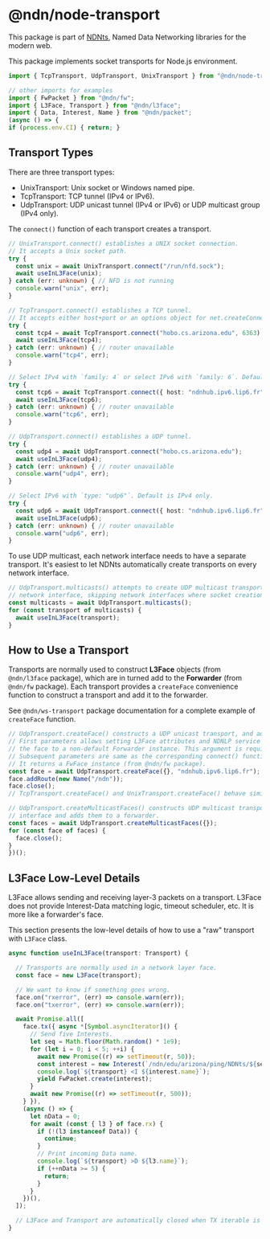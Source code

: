 # @ndn/node-transport

This package is part of [NDNts](https://yoursunny.com/p/NDNts/), Named Data Networking libraries for the modern web.

This package implements socket transports for Node.js environment.

```ts
import { TcpTransport, UdpTransport, UnixTransport } from "@ndn/node-transport";

// other imports for examples
import { FwPacket } from "@ndn/fw";
import { L3Face, Transport } from "@ndn/l3face";
import { Data, Interest, Name } from "@ndn/packet";
(async () => {
if (process.env.CI) { return; }
```

## Transport Types

There are three transport types:

* UnixTransport: Unix socket or Windows named pipe.
* TcpTransport: TCP tunnel (IPv4 or IPv6).
* UdpTransport: UDP unicast tunnel (IPv4 or IPv6) or UDP multicast group (IPv4 only).

The `connect()` function of each transport creates a transport.

```ts
// UnixTransport.connect() establishes a UNIX socket connection.
// It accepts a Unix socket path.
try {
  const unix = await UnixTransport.connect("/run/nfd.sock");
  await useInL3Face(unix);
} catch (err: unknown) { // NFD is not running
  console.warn("unix", err);
}

// TcpTransport.connect() establishes a TCP tunnel.
// It accepts either host+port or an options object for net.createConnection().
try {
  const tcp4 = await TcpTransport.connect("hobo.cs.arizona.edu", 6363);
  await useInL3Face(tcp4);
} catch (err: unknown) { // router unavailable
  console.warn("tcp4", err);
}

// Select IPv4 with `family: 4` or select IPv6 with `family: 6`. Default is both.
try {
  const tcp6 = await TcpTransport.connect({ host: "ndnhub.ipv6.lip6.fr", family: 6 });
  await useInL3Face(tcp6);
} catch (err: unknown) { // router unavailable
  console.warn("tcp6", err);
}

// UdpTransport.connect() establishes a UDP tunnel.
try {
  const udp4 = await UdpTransport.connect("hobo.cs.arizona.edu");
  await useInL3Face(udp4);
} catch (err: unknown) { // router unavailable
  console.warn("udp4", err);
}

// Select IPv6 with `type: "udp6"`. Default is IPv4 only.
try {
  const udp6 = await UdpTransport.connect({ host: "ndnhub.ipv6.lip6.fr", family: 6 });
  await useInL3Face(udp6);
} catch (err: unknown) { // router unavailable
  console.warn("udp6", err);
}
```

To use UDP multicast, each network interface needs to have a separate transport.
It's easiest to let NDNts automatically create transports on every network interface.

```ts
// UdpTransport.multicasts() attempts to create UDP multicast transports on every
// network interface, skipping network interfaces where socket creation fails.
const multicasts = await UdpTransport.multicasts();
for (const transport of multicasts) {
  await useInL3Face(transport);
}
```

## How to Use a Transport

Transports are normally used to construct **L3Face** objects (from `@ndn/l3face` package), which are in turned add to the **Forwarder** (from `@ndn/fw` package).
Each transport provides a `createFace` convenience function to construct a transport and add it to the forwarder.

See `@ndn/ws-transport` package documentation for a complete example of `createFace` function.

```ts
// UdpTransport.createFace() constructs a UDP unicast transport, and adds it to a forwarder.
// First parameters allows setting L3Face attributes and NDNLP service options, or attaching
// the face to a non-default Forwarder instance. This argument is required.
// Subsequent parameters are same as the corresponding connect() function.
// It returns a FwFace instance (from @ndn/fw package).
const face = await UdpTransport.createFace({}, "ndnhub.ipv6.lip6.fr");
face.addRoute(new Name("/ndn"));
face.close();
// TcpTransport.createFace() and UnixTransport.createFace() behave similarly.

// UdpTransport.createMulticastFaces() constructs UDP multicast transports on every network
// interface and adds them to a forwarder.
const faces = await UdpTransport.createMulticastFaces({});
for (const face of faces) {
  face.close();
}
})();
```

## L3Face Low-Level Details

L3Face allows sending and receiving layer-3 packets on a transport.
L3Face does not provide Interest-Data matching logic, timeout scheduler, etc.
It is more like a forwarder's face.

This section presents the low-level details of how to use a "raw" transport with `L3Face` class.

```ts
async function useInL3Face(transport: Transport) {

  // Transports are normally used in a network layer face.
  const face = new L3Face(transport);

  // We want to know if something goes wrong.
  face.on("rxerror", (err) => console.warn(err));
  face.on("txerror", (err) => console.warn(err));

  await Promise.all([
    face.tx({ async *[Symbol.asyncIterator]() {
      // Send five Interests.
      let seq = Math.floor(Math.random() * 1e9);
      for (let i = 0; i < 5; ++i) {
        await new Promise((r) => setTimeout(r, 50));
        const interest = new Interest(`/ndn/edu/arizona/ping/NDNts/${seq++}`);
        console.log(`${transport} <I ${interest.name}`);
        yield FwPacket.create(interest);
      }
      await new Promise((r) => setTimeout(r, 500));
    } }),
    (async () => {
      let nData = 0;
      for await (const { l3 } of face.rx) {
        if (!(l3 instanceof Data)) {
          continue;
        }
        // Print incoming Data name.
        console.log(`${transport} >D ${l3.name}`);
        if (++nData >= 5) {
          return;
        }
      }
    })(),
  ]);

  // L3Face and Transport are automatically closed when TX iterable is exhausted.
}
```

